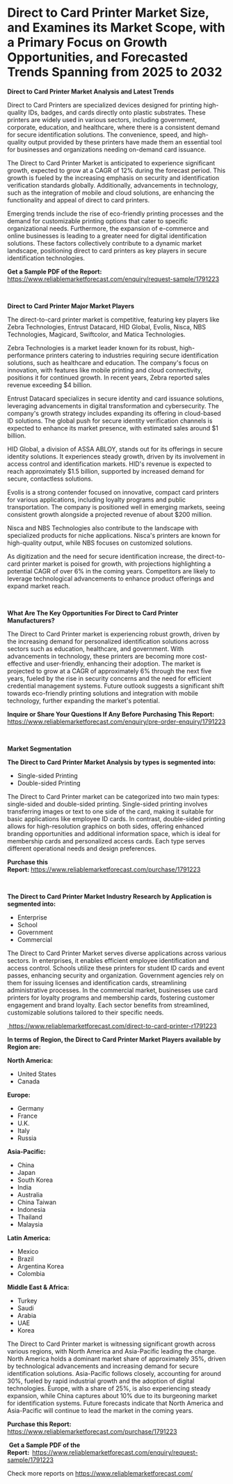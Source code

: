 <p><h1>Direct to Card Printer Market Size, and Examines its Market Scope, with a Primary Focus on Growth Opportunities, and Forecasted Trends Spanning from 2025 to 2032</h1></p><p><strong>Direct to Card Printer Market Analysis and Latest Trends</strong></p>
<p><p>Direct to Card Printers are specialized devices designed for printing high-quality IDs, badges, and cards directly onto plastic substrates. These printers are widely used in various sectors, including government, corporate, education, and healthcare, where there is a consistent demand for secure identification solutions. The convenience, speed, and high-quality output provided by these printers have made them an essential tool for businesses and organizations needing on-demand card issuance.</p><p>The Direct to Card Printer Market is anticipated to experience significant growth, expected to grow at a CAGR of 12% during the forecast period. This growth is fueled by the increasing emphasis on security and identification verification standards globally. Additionally, advancements in technology, such as the integration of mobile and cloud solutions, are enhancing the functionality and appeal of direct to card printers. </p><p>Emerging trends include the rise of eco-friendly printing processes and the demand for customizable printing options that cater to specific organizational needs. Furthermore, the expansion of e-commerce and online businesses is leading to a greater need for digital identification solutions. These factors collectively contribute to a dynamic market landscape, positioning direct to card printers as key players in secure identification technologies.</p></p>
<p><strong>Get a Sample PDF of the Report:&nbsp;</strong> <a href="https://www.reliablemarketforecast.com/enquiry/request-sample/1791223?utm_campaign=2255&utm_medium=2&utm_source=Github&utm_content=ia&utm_term=18022025&utm_id=direct-to-card-printer">https://www.reliablemarketforecast.com/enquiry/request-sample/1791223</a></p>
<p>&nbsp;</p>
<p><strong>Direct to Card Printer Major Market Players</strong></p>
<p><p>The direct-to-card printer market is competitive, featuring key players like Zebra Technologies, Entrust Datacard, HID Global, Evolis, Nisca, NBS Technologies, Magicard, Swiftcolor, and Matica Technologies. </p><p>Zebra Technologies is a market leader known for its robust, high-performance printers catering to industries requiring secure identification solutions, such as healthcare and education. The company's focus on innovation, with features like mobile printing and cloud connectivity, positions it for continued growth. In recent years, Zebra reported sales revenue exceeding $4 billion.</p><p>Entrust Datacard specializes in secure identity and card issuance solutions, leveraging advancements in digital transformation and cybersecurity. The company's growth strategy includes expanding its offering in cloud-based ID solutions. The global push for secure identity verification channels is expected to enhance its market presence, with estimated sales around $1 billion.</p><p>HID Global, a division of ASSA ABLOY, stands out for its offerings in secure identity solutions. It experiences steady growth, driven by its involvement in access control and identification markets. HID's revenue is expected to reach approximately $1.5 billion, supported by increased demand for secure, contactless solutions.</p><p>Evolis is a strong contender focused on innovative, compact card printers for various applications, including loyalty programs and public transportation. The company is positioned well in emerging markets, seeing consistent growth alongside a projected revenue of about $200 million.</p><p>Nisca and NBS Technologies also contribute to the landscape with specialized products for niche applications. Nisca's printers are known for high-quality output, while NBS focuses on customized solutions. </p><p>As digitization and the need for secure identification increase, the direct-to-card printer market is poised for growth, with projections highlighting a potential CAGR of over 6% in the coming years. Competitors are likely to leverage technological advancements to enhance product offerings and expand market reach.</p></p>
<p>&nbsp;</p>
<p><strong>What Are The Key Opportunities For Direct to Card Printer Manufacturers?</strong></p>
<p><p>The Direct to Card Printer market is experiencing robust growth, driven by the increasing demand for personalized identification solutions across sectors such as education, healthcare, and government. With advancements in technology, these printers are becoming more cost-effective and user-friendly, enhancing their adoption. The market is projected to grow at a CAGR of approximately 6% through the next five years, fueled by the rise in security concerns and the need for efficient credential management systems. Future outlook suggests a significant shift towards eco-friendly printing solutions and integration with mobile technology, further expanding the market's potential.</p></p>
<p><strong>Inquire or Share Your Questions If Any Before Purchasing This Report:</strong> <a href="https://www.reliablemarketforecast.com/enquiry/pre-order-enquiry/1791223?utm_campaign=2255&utm_medium=2&utm_source=Github&utm_content=ia&utm_term=18022025&utm_id=direct-to-card-printer">https://www.reliablemarketforecast.com/enquiry/pre-order-enquiry/1791223</a></p>
<p>&nbsp;</p>
<p><strong>Market Segmentation</strong></p>
<p><strong>The Direct to Card Printer Market Analysis by types is segmented into:</strong></p>
<p><ul><li>Single-sided Printing</li><li>Double-sided Printing</li></ul></p>
<p><p>The Direct to Card Printer market can be categorized into two main types: single-sided and double-sided printing. Single-sided printing involves transferring images or text to one side of the card, making it suitable for basic applications like employee ID cards. In contrast, double-sided printing allows for high-resolution graphics on both sides, offering enhanced branding opportunities and additional information space, which is ideal for membership cards and personalized access cards. Each type serves different operational needs and design preferences.</p></p>
<p><strong>Purchase this Report:&nbsp;</strong><a href="https://www.reliablemarketforecast.com/purchase/1791223?utm_campaign=2255&utm_medium=2&utm_source=Github&utm_content=ia&utm_term=18022025&utm_id=direct-to-card-printer">https://www.reliablemarketforecast.com/purchase/1791223</a></p>
<p>&nbsp;</p>
<p><strong>The Direct to Card Printer Market Industry Research by Application is segmented into:</strong></p>
<p><ul><li>Enterprise</li><li>School</li><li>Government</li><li>Commercial</li></ul></p>
<p><p>The Direct to Card Printer Market serves diverse applications across various sectors. In enterprises, it enables efficient employee identification and access control. Schools utilize these printers for student ID cards and event passes, enhancing security and organization. Government agencies rely on them for issuing licenses and identification cards, streamlining administrative processes. In the commercial market, businesses use card printers for loyalty programs and membership cards, fostering customer engagement and brand loyalty. Each sector benefits from streamlined, customizable solutions tailored to their specific needs.</p></p>
<p><a href="https://www.reliablemarketforecast.com/direct-to-card-printer-r1791223?utm_campaign=2255&utm_medium=2&utm_source=Github&utm_content=ia&utm_term=18022025&utm_id=direct-to-card-printer">&nbsp;https://www.reliablemarketforecast.com/direct-to-card-printer-r1791223</a></p>
<p><strong>In terms of Region, the Direct to Card Printer Market Players available by Region are:</strong></p>
<p>
    <p> <strong> North America: </strong>
        <ul>
            <li>United States</li>
            <li>Canada</li>
        </ul>
        </p> 
    <p> <strong> Europe: </strong>
        <ul>
            <li>Germany</li>
            <li>France</li>
            <li>U.K.</li>
            <li>Italy</li>
            <li>Russia</li>
        </ul>
        </p> 
    <p> <strong> Asia-Pacific: </strong>
        <ul>
            <li>China</li>
            <li>Japan</li>
            <li>South Korea</li>
            <li>India</li>
            <li>Australia</li>
            <li>China Taiwan</li>
            <li>Indonesia</li>
            <li>Thailand</li>
            <li>Malaysia</li>
        </ul>
        </p> 
    <p> <strong> Latin America: </strong>
        <ul>
            <li>Mexico</li>
            <li>Brazil</li>
            <li>Argentina Korea</li>
            <li>Colombia</li>
        </ul>
        </p> 
    <p> <strong> Middle East & Africa: </strong>
        <ul>
            <li>Turkey</li>
            <li>Saudi</li>
            <li>Arabia</li>
            <li>UAE</li>
            <li>Korea</li>
        </ul>
    </p>
    </p>
<p><p>The Direct to Card Printer market is witnessing significant growth across various regions, with North America and Asia-Pacific leading the charge. North America holds a dominant market share of approximately 35%, driven by technological advancements and increasing demand for secure identification solutions. Asia-Pacific follows closely, accounting for around 30%, fueled by rapid industrial growth and the adoption of digital technologies. Europe, with a share of 25%, is also experiencing steady expansion, while China captures about 10% due to its burgeoning market for identification systems. Future forecasts indicate that North America and Asia-Pacific will continue to lead the market in the coming years.</p></p>
<p><strong>Purchase this Report: </strong><a href="https://www.reliablemarketforecast.com/purchase/1791223?utm_campaign=2255&utm_medium=2&utm_source=Github&utm_content=ia&utm_term=18022025&utm_id=direct-to-card-printer">https://www.reliablemarketforecast.com/purchase/1791223</a></p>
<p>&nbsp;<strong>Get a Sample PDF of the Report:&nbsp;&nbsp;</strong><a href="https://www.reliablemarketforecast.com/enquiry/request-sample/1791223?utm_campaign=2255&utm_medium=2&utm_source=Github&utm_content=ia&utm_term=18022025&utm_id=direct-to-card-printer">https://www.reliablemarketforecast.com/enquiry/request-sample/1791223</a></p>
<p><strong></strong></p>
<p>Check more reports on <a href="https://www.reliablemarketforecast.com/?utm_campaign=2255&utm_medium=2&utm_source=Github&utm_content=ia&utm_term=18022025&utm_id=direct-to-card-printer">https://www.reliablemarketforecast.com/</a></p>